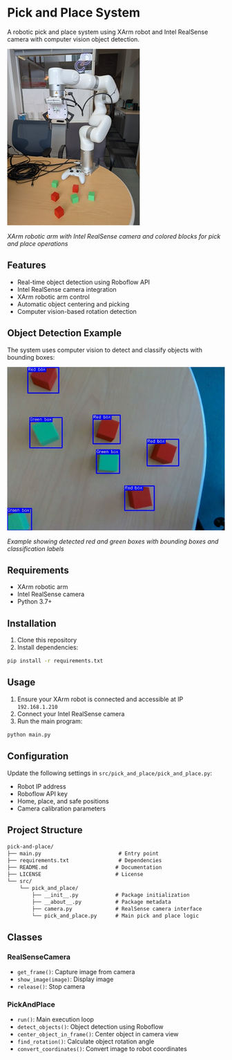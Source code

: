 # Pick and Place System

A robotic pick and place system using XArm robot and Intel RealSense camera with computer vision object detection.

![Pick and Place Setup](pickandplace.jpg)

*XArm robotic arm with Intel RealSense camera and colored blocks for pick and place operations*

## Features

- Real-time object detection using Roboflow API
- Intel RealSense camera integration
- XArm robotic arm control
- Automatic object centering and picking
- Computer vision-based rotation detection

## Object Detection Example

The system uses computer vision to detect and classify objects with bounding boxes:

![Object Detection Example](prediction.jpg)

*Example showing detected red and green boxes with bounding boxes and classification labels*

## Requirements

- XArm robotic arm
- Intel RealSense camera
- Python 3.7+

## Installation

1. Clone this repository
2. Install dependencies:
```bash
pip install -r requirements.txt
```

## Usage

1. Ensure your XArm robot is connected and accessible at IP `192.168.1.210`
2. Connect your Intel RealSense camera
3. Run the main program:
```bash
python main.py
```

## Configuration

Update the following settings in `src/pick_and_place/pick_and_place.py`:
- Robot IP address
- Roboflow API key
- Home, place, and safe positions
- Camera calibration parameters

## Project Structure

```
pick-and-place/
├── main.py                         # Entry point
├── requirements.txt                # Dependencies
├── README.md                      # Documentation
├── LICENSE                        # License
└── src/
    └── pick_and_place/
        ├── __init__.py            # Package initialization
        ├── __about__.py           # Package metadata
        ├── camera.py              # RealSense camera interface
        └── pick_and_place.py      # Main pick and place logic
```

## Classes

### RealSenseCamera
- `get_frame()`: Capture image from camera
- `show_image(image)`: Display image
- `release()`: Stop camera

### PickAndPlace
- `run()`: Main execution loop
- `detect_objects()`: Object detection using Roboflow
- `center_object_in_frame()`: Center object in camera view
- `find_rotation()`: Calculate object rotation angle
- `convert_coordinates()`: Convert image to robot coordinates